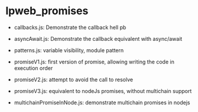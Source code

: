 # lpweb_promises

* callbacks.js:
Demonstrate the callback hell pb

* asyncAwait.js:
Demonstrate the callback equivalent with async/await

* patterns.js:
variable visibility, module pattern

* promiseV1.js:
first version of promise, allowing writing the code in execution order

* promiseV2.js:
attempt to avoid the call to resolve

* promiseV3.js:
equivalent to nodeJs promises, without multichain support

* multichainPromiseInNode.js:
demonstrate multichain promises in nodejs
